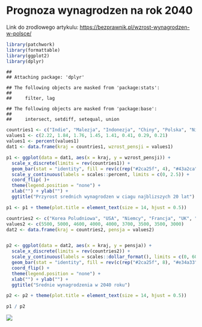 Prognoza wynagrodzen na rok 2040
================

Link do zrodlowego artykulu: <https://bezprawnik.pl/wzrost-wynagrodzen-w-polsce/>

``` r
library(patchwork)
library(formattable)
library(ggplot2)
library(dplyr)
```

    ## 
    ## Attaching package: 'dplyr'

    ## The following objects are masked from 'package:stats':
    ## 
    ##     filter, lag

    ## The following objects are masked from 'package:base':
    ## 
    ##     intersect, setdiff, setequal, union

``` r
countries1 <- c("Indie", "Malezja", "Indonezja", "Chiny", "Polska", "Niemcy", "Wielka Brytania" , "USA")
values1 <- c(2.22, 1.84, 1.76, 1.45, 1.41, 0.41, 0.29, 0.21)
values1 <- percent(values1)
dat1 <- data.frame(kraj = countries1, wzrost_pensji = values1)

p1 <- ggplot(data = dat1, aes(x = kraj, y = wzrost_pensji)) +
  scale_x_discrete(limits = rev(countries1)) +
  geom_bar(stat = "identity", fill = rev(c(rep("#2ca25f", 4), "#43a2ca", rep("#e34a33", 3)))) +
  scale_y_continuous(labels = scales::percent, limits = c(0, 2.5)) +
  coord_flip( )+
  theme(legend.position = "none") +
  xlab("") + ylab("") +
  ggtitle("Przyrost srednich wynagrodzen w ciagu najblizszych 20 lat")

p1 <- p1 + theme(plot.title = element_text(size = 14, hjust = 0.5))

countries2 <- c("Korea Poludniowa", "USA", "Niemcy", "Francja", "UK", "Hiszpania", "Wlochy", "RPA", "Polska")
values2 <- c(5500, 5000, 4600, 4000, 4000, 3700, 3500, 3500, 3000)
dat2 <- data.frame(kraj = countries2, pensja = values2)


p2 <- ggplot(data = dat2, aes(x = kraj, y = pensja)) +
  scale_x_discrete(limits = rev(countries2)) +
  scale_y_continuous(labels = scales::dollar_format(), limits = c(0, 6000)) +
  geom_bar(stat = "identity", fill = rev(c(rep("#2ca25f", 8), "#e34a33"))) +
  coord_flip() +
  theme(legend.position = "none") +
  xlab("") + ylab("") +
  ggtitle("Srednie wynagrodzenia w 2040 roku")

p2 <- p2 + theme(plot.title = element_text(size = 14, hjust = 0.5))

p1 / p2 
```

![](PD1_files/figure-markdown_github/Code-1.png)
